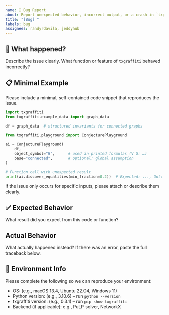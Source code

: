 ```yaml
---
name: 🐞 Bug Report
about: Report unexpected behavior, incorrect output, or a crash in `txgraffiti`
title: "[Bug] "
labels: bug
assignees: randyrdavila, jeddyhub
---
```


## 🧩 What happened?

Describe the issue clearly. What function or feature of `txgraffiti` behaved incorrectly?

## 📋 Minimal Example

Please include a minimal, self-contained code snippet that reproduces the issue.

```python
import txgraffiti
from txgraffiti.example_data import graph_data

df = graph_data  # structured invariants for connected graphs

from txgraffiti.playground import ConjecturePlayground

ai = ConjecturePlayground(
    df,
    object_symbol="G",      # used in printed formulas (∀ G: …)
    base="connected",       # optional: global assumption
)

# Function call with unexpected result
print(ai.discover_equalities(min_fraction=0.2))  # Expected: ..., Got: ...
```

If the issue only occurs for specific inputs, please attach or describe them clearly.

## ✅ Expected Behavior

What result did you expect from this code or function?

## Actual Behavior

What actually happened instead? If there was an error, paste the full traceback below.

## 🧪 Environment Info

Please complete the following so we can reproduce your environment:

- OS: (e.g., macOS 13.4, Ubuntu 22.04, Windows 11)
- Python version: (e.g., 3.10.6) – run `python --version`
- txgraffiti version: (e.g., 0.3.1) – run `pip show txgraffiti`
- Backend (if applicable): e.g., PuLP solver, NetworkX